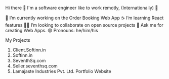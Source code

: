 Hi there 👋
I'm a software engineer like to work remotly, (Internationally) 🌆

🔭 I’m currently working on the Order Booking Web App
☕ I’m learning React features
🧑‍💻 I’m looking to collaborate on open source projects
💬 Ask me for creating Web Apps.
😄 Pronouns: he/him/his


My Projects

1. Client.Softinn.in
2. Softinn.in
3. SeventhSq.com
4. Seller.seventhsq.com
5. Lamajaste Industries Pvt. Ltd. Portfolio Website
